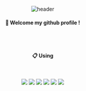 <div align="center"> 

![header](https://capsule-render.vercel.app/api?type=cylinder&color=000000&height=150&section=header&text=Welcome!&fontColor=FFFFFF&fontSize=70&animation=fadeIn&fontAlignY=55)


                                                         
####  :wave: Welcome my github profile !

  
 <br/>
 <br/>
  
####  :clipboard: Using 
  
 <br/>

<img src="https://img.shields.io/badge/Android-3DDC84?style=for-the-badge&logo=Android&logoColor=white"> <img src="https://img.shields.io/badge/Kotlin-7F52FF?style=for-the-badge&logo=Kotlin&logoColor=white">  <img src="https://img.shields.io/badge/Python-F80000?style=for-the-badge&logo=Python&logoColor=white"> <img src="https://img.shields.io/badge/Java-181717?style=for-the-badge&logo=Java&logoColor=white"> <img src="https://img.shields.io/badge/C++-4479A1?style=for-the-badge&logo=C++&logoColor=white"> <img src="https://img.shields.io/badge/github-181717?style=for-the-badge&logo=github&logoColor=white"> 
